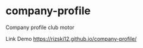 # company-profile
Company profile club motor

Link Demo
https://rizski12.github.io/company-profile/

